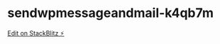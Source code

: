 # sendwpmessageandmail-k4qb7m

[Edit on StackBlitz ⚡️](https://stackblitz.com/edit/sendwpmessageandmail-k4qb7m)
